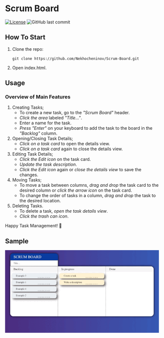 # Scrum Board
[![License](https://img.shields.io/badge/License-Apache_2.0-blue.svg)](https://github.com/Nekhocheninov/ScrumBoard/blob/main/LICENSE.md)
![GitHub last commit](https://img.shields.io/github/last-commit/Nekhocheninov/ScrumBoard)

## How To Start

1. Clone the repo:
    ```
    git clone https://github.com/Nekhocheninov/Scrum-Board.git
    ```

2. Open index.html.

## Usage

### Overview of Main Features

1. Creating Tasks;
   - To create a new task, go to the *"Scrum Board"* header.
   - *Click the area* labeled *"Title..."*.
   - Enter a name for the task.
   - *Press* *"Enter"* on your keyboard to add the task to the board in the *"Backlog"* column.
2. Opening/Closing Task Details;
   - *Click on a task card* to open the details view.
   - *Click on a task card* again to close the details view.
3. Editing Task Details;
   - *Сlick the Edit icon* on the task card.
   - *Update the task description*.
   - *Сlick the Edit icon* again or *close the details view* to save the changes.
4. Moving Tasks;
   - To move a task between columns, *drag and drop* the task card to the desired column or *click the arrow icon* on the task card.
   - To change the order of tasks in a column, *drag and drop* the task to the desired location.
5. Deleting Tasks.
   - To delete a task, *open the task details view*.
   - *Click the trash can icon*.

Happy Task Management! 🚀

## Sample

<img src="https://github.com/Nekhocheninov/Scrum-Board/blob/without-database/Sample.gif" >
